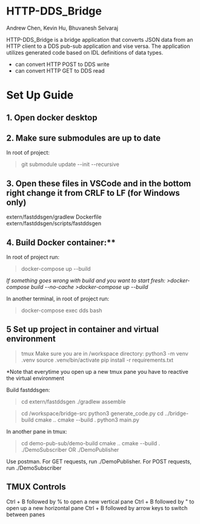 # HTTP-DDS_Bridge 
Andrew Chen, Kevin Hu, Bhuvanesh Selvaraj

HTTP-DDS_Bridge is a bridge application that converts JSON data from an HTTP client to a DDS pub-sub application and vise versa. The application utilizes generated code based on IDL definitions of data types.
- can convert HTTP POST to DDS write
- can convert HTTP GET to DDS read

# Set Up Guide
## 1. Open docker desktop

## 2. Make sure submodules are up to date
In root of project:
>git submodule update --init --recursive

## 3. Open these files in VSCode and in the bottom right change it from CRLF to LF (for Windows only)
extern/fastddsgen/gradlew
Dockerfile
extern/fastddsgen/scripts/fastddsgen

## 4. Build Docker container:**
In root of project run:
>docker-compose up --build

*If something goes wrong with build and you want to start fresh:*
*>docker-compose build --no-cache*
*>docker-compose up --build*

In another terminal, in root of project run:
>docker-compose exec dds bash

## 5 Set up project in container and virtual environment
>tmux
Make sure you are in /workspace directory:
>python3 -m venv .venv
>source .venv/bin/activate
>pip install -r requirements.txt

*Note that everytime you open up a new tmux pane you have to reactive the virtual environment

Build fastddsgen:
>cd extern/fastddsgen
>./gradlew assemble


>cd /workspace/bridge-src
>python3 generate_code.py
>cd ../bridge-build
>cmake ..
>cmake --build .
>python3 main.py

In another pane in tmux:
>cd demo-pub-sub/demo-build
>cmake ..
>cmake --build .
>./DemoSubscriber OR ./DemoPublisher

Use postman. For GET requests, run ./DemoPublisher. For POST requests, run ./DemoSubscriber

## TMUX Controls
Ctrl + B followed by % to open a new vertical pane
Ctrl + B followed by " to open up a new horizontal pane
Ctrl + B followed by arrow keys to switch between panes
